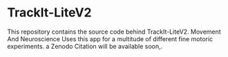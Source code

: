 # TrackIt-LiteV2
This repository contains the source code behind TrackIt-LiteV2. Movement And Neuroscience Uses this app for a multitude of different fine motoric experiments. a Zenodo Citation will be available soon,.
